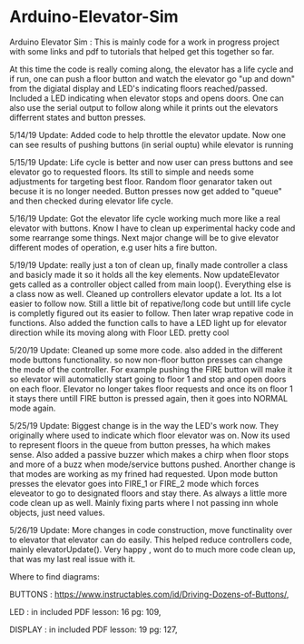# Arduino-Elevator-Sim
Arduino Elevator Sim : This is mainly code for a work in progress project with some links and pdf to tutorials that helped get this together so far.

At this time the code is really coming along, the elevator has a life cycle and if run, one can push a floor button and watch the elevator go "up and down" from the digiatal display and LED's indicating floors reached/passed. Included a LED indicating when elevator stops and opens doors. One can also use the serial output to follow along  while it prints out the elevators differrent states and button presses. 

5/14/19
Update: Added code to help throttle the elevator update. Now one can see results of pushing buttons (in serial ouptu) while elevator is running 

5/15/19
Update: Life cycle is better and now user can press buttons and see elevator go to requested floors. Its still to simple and needs some adjustments for targeting best floor.
Random floor genarator taken out becuse it is no longer needed. Button presses now get added to "queue" and then checked during elevator life cycle.

5/16/19
Update: Got the elevator life cycle working much more like a real elevator with buttons. Know I have to clean up experimental hacky code and some rearrange some things. Next major change will be to give elevator different modes of operation, e.g user hits a fire button.

5/19/19
Update: really just a ton of clean up, finally made controller a class and basicly made it so it holds all the key elements. Now updateElevator gets called as a controller object called from main loop().
Everything else is a class now as well. Cleaned up controllers elevator update a lot. Its a lot easier to follow now. Still a little bit of repative/long code but untill life cycle is completly figured out its easier to follow. Then later wrap repative code in functions. Also added the function calls to have a LED light up for elevator direction while its moving along with Floor LED. pretty cool

5/20/19
Update: Cleaned up some more code. also added in the different mode buttons functionality. so now non-floor button presses can change the mode of the controller. For example
pushing the FIRE button will make it so elevator will automaticlly start going to floor 1 and stop and open doors on each floor. Elevator no longer takes floor requests and once its
on floor 1 it stays there untill FIRE button is pressed again, then it goes into NORMAL mode again.

5/25/19
Update: Biggest change is in the way the LED's work now. They originally where used to indicate which floor elevator was on. Now its used to represent floors in the queue from button presses, ha which makes sense. Also added a passive buzzer which makes a chirp when floor stops and more of a buzz when mode/service buttons pushed. Anorther change is that modes are working  as my frined had requested. Upon mode button presses the elevator goes into FIRE_1 or FIRE_2 mode which forces eleveator to go to designated floors and stay there. As always a little more code clean up as well. Mainly fixing parts where I not passing inn whole objects, just need values.  

5/26/19
Update: More changes in code construction, move functinality over to elevator that elevator can do easily. This helped reduce controllers code, mainly  elevatorUpdate(). Very happy , wont do to much more code clean up, that was my last real issue with it.

Where to find diagrams:

BUTTONS : https://www.instructables.com/id/Driving-Dozens-of-Buttons/,

LED     : in included PDF lesson: 16 pg: 109,

DISPLAY : in included PDF lesson: 19 pg: 127,
